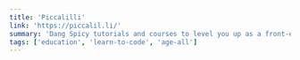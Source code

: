 ```yaml
---
title: 'Piccalilli'
link: 'https://piccalil.li/'
summary: 'Dang Spicy tutorials and courses to level you up as a front⁠-⁠end developer and designer.'
tags: ['education', 'learn-to-code', 'age-all']
---
```


